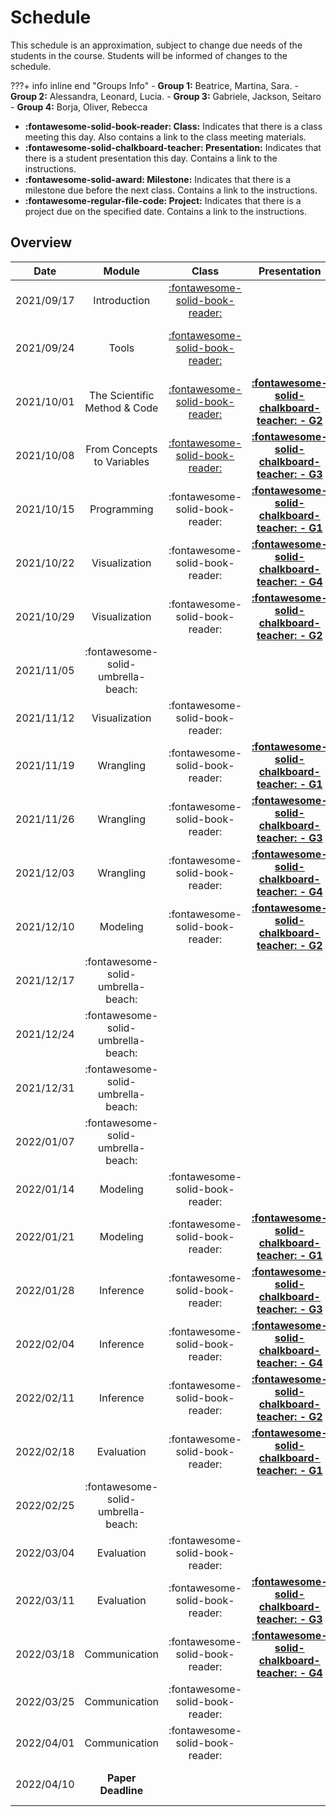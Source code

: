 # Schedule

This schedule is an approximation, subject to change due needs of the students in the course. Students will be informed of changes to the schedule.

???+ info inline end "Groups Info"
    - **Group 1:**  Beatrice, Martina, Sara.
    - **Group 2:**  Alessandra, Leonard, Lucia.
    - **Group 3:** Gabriele, Jackson, Seitaro
    - **Group 4:** Borja, Oliver, Rebecca

- **:fontawesome-solid-book-reader: Class:** Indicates that there is a class meeting this day. Also contains a link to the class meeting materials.
- **:fontawesome-solid-chalkboard-teacher: Presentation:** Indicates that there is a student presentation this day. Contains a link to the instructions.
- **:fontawesome-solid-award: Milestone:** Indicates that there is a milestone due before the next class. Contains a link to the instructions.
- **:fontawesome-regular-file-code: Project:** Indicates that there is a project due on the specified date. Contains a link to the instructions.


## Overview

| Date       | Module                             | Class                                                       | Presentation                                                                   | Deadline                                                                                                                                            |
| :-:        | :-:                                | :-:                                                         | :-:                                                                            | :-:                                                                                                                                                 |
| 2021/09/17 | Introduction                       | [:fontawesome-solid-book-reader:](modules/introduction.md)  |                                                                                |                                                                                                                                                     |
| 2021/09/24 | Tools                              | [:fontawesome-solid-book-reader:](modules/tools.md)         |                                                                                | [**:fontawesome-regular-paper-plane: Onboarding**](resources/onboarding.md)                                                                         |
| 2021/10/01 | The Scientific Method & Code       | [:fontawesome-solid-book-reader:](modules/programming-1.md) | [**:fontawesome-solid-chalkboard-teacher: - G2**](activities/participation.md) | [**:fontawesome-solid-award: Idea**](https://colab.research.google.com/github/mickaeltemporao/data-analysis/blob/main/materials/assignment-1.ipynb) |
| 2021/10/08 | From Concepts to Variables         | [:fontawesome-solid-book-reader:](modules/programming-2.md) | [**:fontawesome-solid-chalkboard-teacher: - G3**](activities/participation.md) |                                                                                                                                                     |
| 2021/10/15 | Programming                        | :fontawesome-solid-book-reader:                             | [**:fontawesome-solid-chalkboard-teacher: - G1**](activities/participation.md) |                                                                                                                                                     |
| 2021/10/22 | Visualization                      | :fontawesome-solid-book-reader:                             | [**:fontawesome-solid-chalkboard-teacher: - G4**](activities/participation.md) |                                                                                                                                                     |
| 2021/10/29 | Visualization                      | :fontawesome-solid-book-reader:                             | [**:fontawesome-solid-chalkboard-teacher: - G2**](activities/participation.md) | **:fontawesome-solid-award: Proposal**                                                                                                              |
| 2021/11/05 | :fontawesome-solid-umbrella-beach: |                                                             |                                                                                |                                                                                                                                                     |
| 2021/11/12 | Visualization                      | :fontawesome-solid-book-reader:                             |                                                                                |                                                                                                                                                     |
| 2021/11/19 | Wrangling                          | :fontawesome-solid-book-reader:                             | [**:fontawesome-solid-chalkboard-teacher: - G1**](activities/participation.md) |                                                                                                                                                     |
| 2021/11/26 | Wrangling                          | :fontawesome-solid-book-reader:                             | [**:fontawesome-solid-chalkboard-teacher: - G3**](activities/participation.md) |                                                                                                                                                     |
| 2021/12/03 | Wrangling                          | :fontawesome-solid-book-reader:                             | [**:fontawesome-solid-chalkboard-teacher: - G4**](activities/participation.md) |                                                                                                                                                     |
| 2021/12/10 | Modeling                           | :fontawesome-solid-book-reader:                             | [**:fontawesome-solid-chalkboard-teacher: - G2**](activities/participation.md) | **:fontawesome-solid-award: Exploration**                                                                                                           |
| 2021/12/17 | :fontawesome-solid-umbrella-beach: |                                                             |                                                                                |                                                                                                                                                     |
| 2021/12/24 | :fontawesome-solid-umbrella-beach: |                                                             |                                                                                |                                                                                                                                                     |
| 2021/12/31 | :fontawesome-solid-umbrella-beach: |                                                             |                                                                                |                                                                                                                                                     |
| 2022/01/07 | :fontawesome-solid-umbrella-beach: |                                                             |                                                                                |                                                                                                                                                     |
| 2022/01/14 | Modeling                           | :fontawesome-solid-book-reader:                             |                                                                                |                                                                                                                                                     |
| 2022/01/21 | Modeling                           | :fontawesome-solid-book-reader:                             | [**:fontawesome-solid-chalkboard-teacher: - G1**](activities/participation.md) |                                                                                                                                                     |
| 2022/01/28 | Inference                          | :fontawesome-solid-book-reader:                             | [**:fontawesome-solid-chalkboard-teacher: - G3**](activities/participation.md) |                                                                                                                                                     |
| 2022/02/04 | Inference                          | :fontawesome-solid-book-reader:                             | [**:fontawesome-solid-chalkboard-teacher: - G4**](activities/participation.md) |   **:fontawesome-solid-award: Analysis**                                                                                                            |
| 2022/02/11 | Inference                          | :fontawesome-solid-book-reader:                             | [**:fontawesome-solid-chalkboard-teacher: - G2**](activities/participation.md) |                                                                                                                                                     |
| 2022/02/18 | Evaluation                         | :fontawesome-solid-book-reader:                             | [**:fontawesome-solid-chalkboard-teacher: - G1**](activities/participation.md) |                                                                                                                                                     |
| 2022/02/25 | :fontawesome-solid-umbrella-beach: |                                                             |                                                                                |                                                                                                                                                     |
| 2022/03/04 | Evaluation                         | :fontawesome-solid-book-reader:                             |                                                                                |                                                                                                                                                     |
| 2022/03/11 | Evaluation                         | :fontawesome-solid-book-reader:                             | [**:fontawesome-solid-chalkboard-teacher: - G3**](activities/participation.md) | **:fontawesome-solid-award: Modeling**                                                                                                              |
| 2022/03/18 | Communication                      | :fontawesome-solid-book-reader:                             | [**:fontawesome-solid-chalkboard-teacher: - G4**](activities/participation.md) |                                                                                                                                                     |
| 2022/03/25 | Communication                      | :fontawesome-solid-book-reader:                             |                                                                                |                                                                                                                                                     |
| 2022/04/01 | Communication                      | :fontawesome-solid-book-reader:                             |                                                                                |                                                                                                                                                     |
| 2022/04/10 | **Paper Deadline**                 |                                                             |                                                                                | **:fontawesome-regular-file-code: Paper**                                                                                                           |

